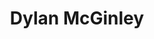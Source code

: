 ---
title: Dylan McGinley
bio: |
  Senior DevOps Engineer
avatar: /authors/dylan-mcginley/DylanMcGinley.jpg
---